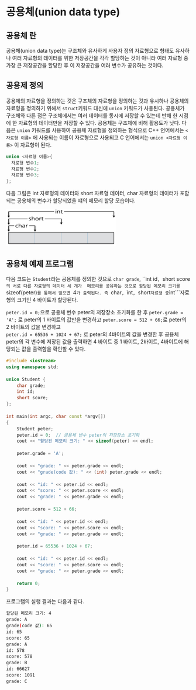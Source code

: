 # 공용체(union data type)

## 공용체 란 

공용체(union data type)는 구조체와 유사하게 사용자 정의 자료형으로 형태도 유사하나 여러 자료형의 데이터를 위한 저장공간을 각각 할당하는 것이 아니라 
여러 자료형 중 가장 큰 저장공간을 할당한 후 이 저장공간을 여러 변수가 공유하는 것이다.

## 공용제 정의 

공용체의 자료형을 정의하는 것은 구조체의 자료형을 정의하는 것과 유시하나 공용체의 자료형을 정의하기 위해서 ```struct```키워드 대신에 ```union``` 키워드가 사용된다.
공용체가 구조체와 다른 점은 구조체에서는 여러 데이터를 동시에 저장할 수 있는데 반해 한 시점에 한 자료형의 데이터만을 저장할 수 있다. 공용체는 구조체에 비해 활용도가 낮다. 
다음은 ```union``` 키워드를 사용하여 공용체 자료형을 정의하는 형식으로 C++ 언어에서는 ```<자료형 이름>``` 에 사용되는 이름이 자료형으로 사용되고 C 언어에서는 ```union <자료형 이름>``` 이 자료형이 된다.  

```c++
union <자료형 이름>{
  자로형 변수1;
  자료형 변수2;
  자료형 변수3;
}; 
```
다음 그림은 int 자료형의 데이터와 short 자료형 데이터, char 자료형의 데이터가 포함되는 공용체의 변수가 할당되었을 떄의 메모리 할당 모습이다.

<img src="./images/union_figure.png" width="300" height="100" />

## 공용체 예제 프로그램

다음 코드는 ```Student```라는 공용체를 정의한 것으로 ```char grade```, ``ìnt id```, ```short score```의 서로 다른 자료형의 데이터 세 개가 
메모리를 공유하는 것으로 할당된 메모리 크기를 ```sizeof(peter)```를 통해서 얻으면 ```4```가 출력된다. 즉 ```char```, ```ìnt```, ```short``` 자료형 중 ```ìnt```자료형의 크기인 4 바이트가 할당된다. 

```peter.id = 0;```으로 공용체 변수 peter의 저장장소 초기화를 한 후 
```peter.grade = 'A';``` 로 peter의 1 바이트의 값만을 변경하고
```peter.score = 512 + 66;```로 peter의 2 바이트의 값을 변경하고  
```peter.id = 65536 + 1024 + 67;``` 로 peter의 4바이트의 값을 변경한 후 
 공용체 peter의 각 변수에 저장된 값을 출력하면 4 바이트 중 1 바이트, 2바이트, 4바이트에 해당되는 값을 출력함을 확인할 수 있다. 

```c++
#include <iostream>
using namespace std;

union Student {
	char grade;
	int id;
	short score;
};

int main(int argc, char const *argv[])
{
	Student peter;
	peter.id = 0;  // 공용체 변수 peter의 저장장소 초기화
	cout << "할당된 메모리 크기: " << sizeof(peter) << endl;

	peter.grade = 'A';

	cout << "grade: " << peter.grade << endl;
	cout << "grade(code 값): " << (int) peter.grade << endl;

	cout << "id: " << peter.id << endl;
	cout << "score: " << peter.score << endl;
	cout << "grade: " << peter.grade << endl;

	peter.score = 512 + 66;

	cout << "id: " << peter.id << endl;
	cout << "score: " << peter.score << endl;
	cout << "grade: " << peter.grade << endl;

	peter.id = 65536 + 1024 + 67;

	cout << "id: " << peter.id << endl;
	cout << "score: " << peter.score << endl;
	cout << "grade: " << peter.grade << endl;

	return 0;
}
````
  
프로그램의 실행 결과는 다음과 같다.

```bash
할당된 메모리 크기: 4
grade: A
grade(code 값): 65
id: 65
score: 65
grade: A
id: 578
score: 578
grade: B
id: 66627
score: 1091
grade: C
````
  
  

